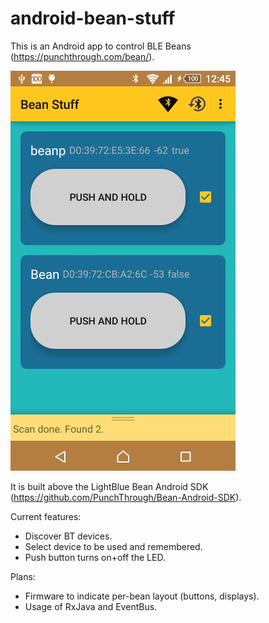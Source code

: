 # android-bean-stuff

This is an Android app to control BLE Beans (https://punchthrough.com/bean/).

![Screenshot](./screenshot.png)

It is built above the LightBlue Bean Android SDK (https://github.com/PunchThrough/Bean-Android-SDK).

Current features:
* Discover BT devices.
* Select device to be used and remembered.
* Push button turns on+off the LED.

Plans:
* Firmware to indicate per-bean layout (buttons, displays).
* Usage of RxJava and EventBus.

